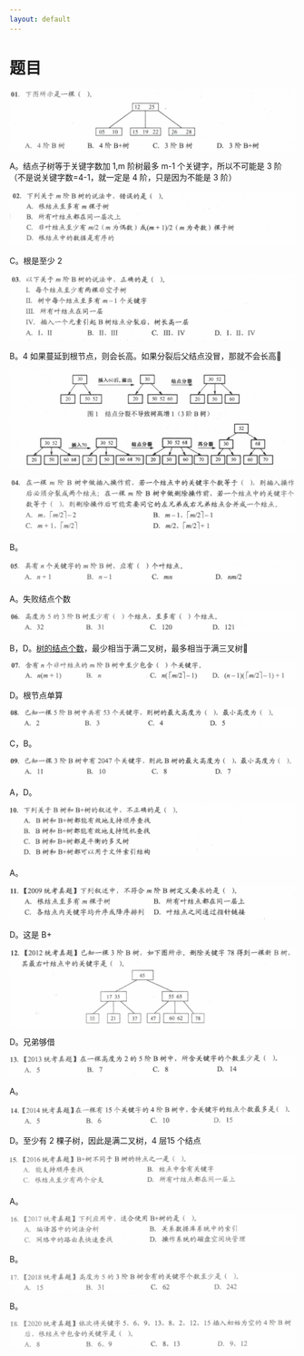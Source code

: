```yaml
---
layout: default
---
```

# 题目

![Untitled](%E9%A2%98%E7%9B%AE%2003e26af35279492497034c26b63fa928/Untitled.png)

 A。结点子树等于关键字数加 1,m 阶树最多 m-1 个关键字，所以不可能是 3 阶（不是说关键字数=4-1，就一定是 4 阶，只是因为不能是 3 阶）

![Untitled](%E9%A2%98%E7%9B%AE%2003e26af35279492497034c26b63fa928/Untitled%201.png)

C。根是至少 2

![Untitled](%E9%A2%98%E7%9B%AE%2003e26af35279492497034c26b63fa928/Untitled%202.png)

B。4 如果蔓延到根节点，则会长高。如果分裂后父结点没冒，那就不会长高🧐

![Untitled](%E9%A2%98%E7%9B%AE%2003e26af35279492497034c26b63fa928/Untitled%203.png)

![Untitled](%E9%A2%98%E7%9B%AE%2003e26af35279492497034c26b63fa928/Untitled%204.png)

B。

![Untitled](%E9%A2%98%E7%9B%AE%2003e26af35279492497034c26b63fa928/Untitled%205.png)

A。失败结点个数

![Untitled](%E9%A2%98%E7%9B%AE%2003e26af35279492497034c26b63fa928/Untitled%206.png)

B，D。[树的结点个数](../%E6%95%B0%E6%8D%AE%E7%BB%93%E6%9E%84%E4%B8%8E%E7%AE%97%E6%B3%95%20dc82eb78903d4bd093174a6a60aabbe7.md)，最少相当于满二叉树，最多相当于满三叉树🧐

![Untitled](%E9%A2%98%E7%9B%AE%2003e26af35279492497034c26b63fa928/Untitled%207.png)

D。根节点单算

![Untitled](%E9%A2%98%E7%9B%AE%2003e26af35279492497034c26b63fa928/Untitled%208.png)

C，B。

![Untitled](%E9%A2%98%E7%9B%AE%2003e26af35279492497034c26b63fa928/Untitled%209.png)

A，D。

![Untitled](%E9%A2%98%E7%9B%AE%2003e26af35279492497034c26b63fa928/Untitled%2010.png)

A。

![Untitled](%E9%A2%98%E7%9B%AE%2003e26af35279492497034c26b63fa928/Untitled%2011.png)

D。这是 B+

![Untitled](%E9%A2%98%E7%9B%AE%2003e26af35279492497034c26b63fa928/Untitled%2012.png)

D。兄弟够借

![Untitled](%E9%A2%98%E7%9B%AE%2003e26af35279492497034c26b63fa928/Untitled%2013.png)

A。

![Untitled](%E9%A2%98%E7%9B%AE%2003e26af35279492497034c26b63fa928/Untitled%2014.png)

D。至少有 2 棵子树，因此是满二叉树，4 层15 个结点

![Untitled](%E9%A2%98%E7%9B%AE%2003e26af35279492497034c26b63fa928/Untitled%2015.png)

A。

![Untitled](%E9%A2%98%E7%9B%AE%2003e26af35279492497034c26b63fa928/Untitled%2016.png)

B。

![Untitled](%E9%A2%98%E7%9B%AE%2003e26af35279492497034c26b63fa928/Untitled%2017.png)

B。

![Untitled](%E9%A2%98%E7%9B%AE%2003e26af35279492497034c26b63fa928/Untitled%2018.png)